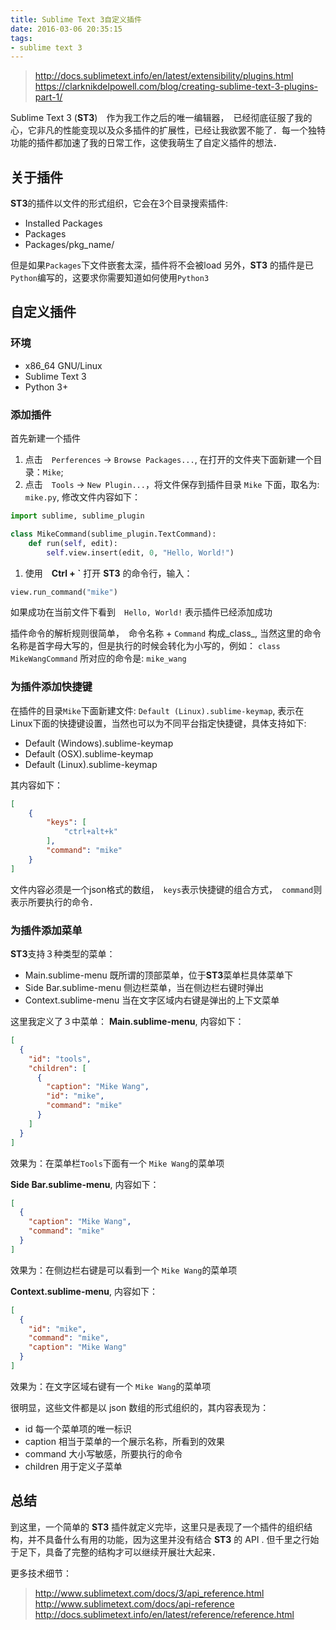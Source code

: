```yaml
---
title: Sublime Text 3自定义插件
date: 2016-03-06 20:35:15
tags:
- sublime text 3
---
```


> http://docs.sublimetext.info/en/latest/extensibility/plugins.html
> https://clarknikdelpowell.com/blog/creating-sublime-text-3-plugins-part-1/

Sublime Text 3 (**ST3**)　作为我工作之后的唯一编辑器，　已经彻底征服了我的心，它非凡的性能变现以及众多插件的扩展性，已经让我欲罢不能了．每一个独特功能的插件都加速了我的日常工作，这使我萌生了自定义插件的想法．
<!-- more --> 

## 关于插件

**ST3**的插件以文件的形式组织，它会在3个目录搜索插件:
- Installed Packages
- Packages
- Packages/pkg_name/

但是如果`Packages`下文件嵌套太深，插件将不会被load
另外，**ST3** 的插件是已`Python`编写的，这要求你需要知道如何使用`Python3`

## 自定义插件

### 环境

- x86_64 GNU/Linux
- Sublime Text 3
- Python 3+

### 添加插件

首先新建一个插件
1. 点击　`Perferences` -> `Browse Packages...`, 在打开的文件夹下面新建一个目录：`Mike`;
2. 点击　`Tools` -> `New Plugin...`，将文件保存到插件目录 `Mike` 下面，取名为: `mike.py`, 修改文件内容如下：

```python
import sublime, sublime_plugin

class MikeCommand(sublime_plugin.TextCommand):
    def run(self, edit):
        self.view.insert(edit, 0, "Hello, World!")
```

1. 使用　**Ctrl + `** 打开 **ST3** 的命令行，输入：

```python
view.run_command("mike")
```

如果成功在当前文件下看到　`Hello, World!` 表示插件已经添加成功

插件命令的解析规则很简单，　命令名称 + `Command` 构成_class_, 当然这里的命令名称是首字母大写的，但是执行的时候会转化为小写的，例如：
`class MikeWangCommand` 所对应的命令是: `mike_wang`

### 为插件添加快捷键

在插件的目录`Mike`下面新建文件:  `Default (Linux).sublime-keymap`,
表示在Linux下面的快捷键设置，当然也可以为不同平台指定快捷键，具体支持如下:
- Default (Windows).sublime-keymap
- Default (OSX).sublime-keymap
- Default (Linux).sublime-keymap

其内容如下：

```json
[
    {
        "keys": [
            "ctrl+alt+k"
        ],
        "command": "mike"
    }
]
```

文件内容必须是一个json格式的数组，　`keys`表示快捷键的组合方式，　`command`则表示所要执行的命令．

### 为插件添加菜单

**ST3**支持３种类型的菜单：
- Main.sublime-menu
  既所谓的顶部菜单，位于**ST3**菜单栏具体菜单下
- Side Bar.sublime-menu
  侧边栏菜单，当在侧边栏右键时弹出
- Context.sublime-menu
  当在文字区域内右键是弹出的上下文菜单

这里我定义了３中菜单：
**Main.sublime-menu**, 内容如下：

```json
[
  {
    "id": "tools",
    "children": [
      {
        "caption": "Mike Wang",
        "id": "mike",
        "command": "mike"
      }
    ]
  }
]
```

效果为：在菜单栏`Tools`下面有一个 `Mike Wang`的菜单项

**Side Bar.sublime-menu**, 内容如下：

```json
[
  {
    "caption": "Mike Wang",
    "command": "mike"
  }
]
```

效果为：在侧边栏右键是可以看到一个 `Mike Wang`的菜单项

**Context.sublime-menu**, 内容如下：

```json
[
  {
    "id": "mike",
    "command": "mike",
    "caption": "Mike Wang"
  }
]
```

效果为：在文字区域右键有一个 `Mike Wang`的菜单项

很明显，这些文件都是以 json 数组的形式组织的，其内容表现为：
- id 
  每一个菜单项的唯一标识
- caption
  相当于菜单的一个展示名称，所看到的效果
- command
  大小写敏感，所要执行的命令
- children
  用于定义子菜单
## 总结

到这里，一个简单的 **ST3** 插件就定义完毕，这里只是表现了一个插件的组织结构，并不具备什么有用的功能，因为这里并没有结合 **ST3** 的 API . 但千里之行始于足下，具备了完整的结构才可以继续开展壮大起来．

更多技术细节：

> http://www.sublimetext.com/docs/3/api_reference.html
> http://www.sublimetext.com/docs/api-reference
> http://docs.sublimetext.info/en/latest/reference/reference.html
